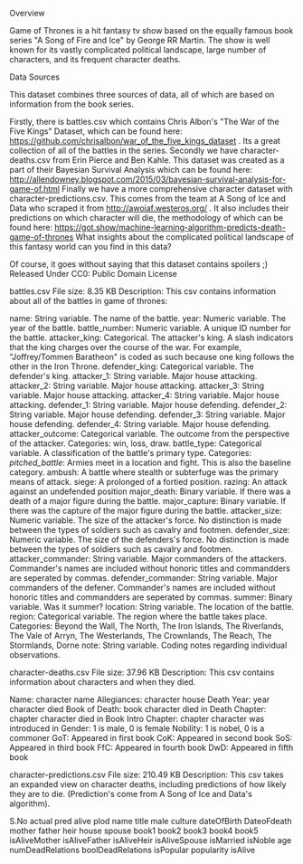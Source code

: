 

Overview

Game of Thrones is a hit fantasy tv show based on the equally famous book series "A Song of Fire and Ice" by George RR Martin. The show is well known for its vastly complicated political landscape, large number of characters, and its frequent character deaths.

Data Sources

This dataset combines three sources of data, all of which are based on information from the book series.

Firstly, there is battles.csv which contains Chris Albon's "The War of the Five Kings" Dataset, which can be found here: https://github.com/chrisalbon/war_of_the_five_kings_dataset . Its a great collection of all of the battles in the series.
Secondly we have character-deaths.csv from Erin Pierce and Ben Kahle. This dataset was created as a part of their Bayesian Survival Analysis which can be found here: http://allendowney.blogspot.com/2015/03/bayesian-survival-analysis-for-game-of.html
Finally we have a more comprehensive character dataset with character-predictions.csv. This comes from the team at A Song of Ice and Data who scraped it from http://awoiaf.westeros.org/ . It also includes their predictions on which character will die, the methodology of which can be found here: https://got.show/machine-learning-algorithm-predicts-death-game-of-thrones
What insights about the complicated political landscape of this fantasy world can you find in this data?

Of course, it goes without saying that this dataset contains spoilers ;)
Released Under CC0: Public Domain License



battles.csv
File size:
8.35 KB
Description:
This csv contains information about all of the battles in game of thrones:

name: String variable. The name of the battle.
year: Numeric variable. The year of the battle.
battle_number: Numeric variable. A unique ID number for the battle.
attacker_king: Categorical. The attacker's king. A slash indicators that the king charges over the course of the war. For example, "Joffrey/Tommen Baratheon" is coded as such because one king follows the other in the Iron Throne.
defender_king: Categorical variable. The defender's king.
attacker_1: String variable. Major house attacking.
attacker_2: String variable. Major house attacking.
attacker_3: String variable. Major house attacking.
attacker_4: String variable. Major house attacking.
defender_1: String variable. Major house defending.
defender_2: String variable. Major house defending.
defender_3: String variable. Major house defending.
defender_4: String variable. Major house defending.
attacker_outcome: Categorical variable. The outcome from the perspective of the attacker. Categories: win, loss, draw.
battle_type: Categorical variable. A classification of the battle's primary type. Categories: *pitched_battle*: Armies meet in a location and fight. This is also the baseline category. ambush: A battle where stealth or subterfuge was the primary means of attack. siege: A prolonged of a fortied position. razing: An attack against an undefended position
major_death: Binary variable. If there was a death of a major figure during the battle.
major_capture: Binary variable. If there was the capture of the major figure during the battle.
attacker_size: Numeric variable. The size of the attacker's force. No distinction is made between the types of soldiers such as cavalry and footmen.
defender_size: Numeric variable. The size of the defenders's force. No distinction is made between the types of soldiers such as cavalry and footmen.
attacker_commander: String variable. Major commanders of the attackers. Commander's names are included without honoric titles and commandders are seperated by commas.
defender_commander: String variable. Major commanders of the defener. Commander's names are included without honoric titles and commandders are seperated by commas.
summer: Binary variable. Was it summer?
location: String variable. The location of the battle.
region: Categorical variable. The region where the battle takes place. Categories: Beyond the Wall, The North, The Iron Islands, The Riverlands, The Vale of Arryn, The Westerlands, The Crownlands, The Reach, The Stormlands, Dorne
note: String variable. Coding notes regarding individual observations.




character-deaths.csv
File size:
37.96 KB
Description:
This csv contains information about characters and when they died.

Name: character name
Allegiances: character house
Death Year: year character died
Book of Death: book character died in
Death Chapter: chapter character died in
Book Intro Chapter: chapter character was introduced in
Gender: 1 is male, 0 is female
Nobility: 1 is nobel, 0 is a commoner
GoT: Appeared in first book
CoK: Appeared in second book
SoS: Appeared in third book
FfC: Appeared in fourth book
DwD: Appeared in fifth book



character-predictions.csv
File size:
210.49 KB
Description:
This csv takes an expanded view on character deaths, including predictions of how likely they are to die. (Prediction's come from A Song of Ice and Data's algorithm).

S.No
actual
pred
alive
plod
name
title
male
culture
dateOfBirth
DateoFdeath
mother
father
heir
house
spouse
book1
book2
book3
book4
book5
isAliveMother
isAliveFather
isAliveHeir
isAliveSpouse
isMarried
isNoble
age
numDeadRelations
boolDeadRelations
isPopular
popularity
isAlive


